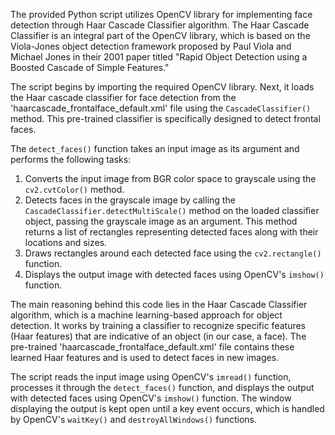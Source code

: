 The provided Python script utilizes OpenCV library for implementing face detection through Haar Cascade Classifier algorithm. The Haar Cascade Classifier is an integral part of the OpenCV library, which is based on the Viola-Jones object detection framework proposed by Paul Viola and Michael Jones in their 2001 paper titled "Rapid Object Detection using a Boosted Cascade of Simple Features."

The script begins by importing the required OpenCV library. Next, it loads the Haar cascade classifier for face detection from the 'haarcascade_frontalface_default.xml' file using the `CascadeClassifier()` method. This pre-trained classifier is specifically designed to detect frontal faces.

The `detect_faces()` function takes an input image as its argument and performs the following tasks:
1. Converts the input image from BGR color space to grayscale using the `cv2.cvtColor()` method.
2. Detects faces in the grayscale image by calling the `CascadeClassifier.detectMultiScale()` method on the loaded classifier object, passing the grayscale image as an argument. This method returns a list of rectangles representing detected faces along with their locations and sizes.
3. Draws rectangles around each detected face using the `cv2.rectangle()` function.
4. Displays the output image with detected faces using OpenCV's `imshow()` function.

The main reasoning behind this code lies in the Haar Cascade Classifier algorithm, which is a machine learning-based approach for object detection. It works by training a classifier to recognize specific features (Haar features) that are indicative of an object (in our case, a face). The pre-trained 'haarcascade_frontalface_default.xml' file contains these learned Haar features and is used to detect faces in new images.

The script reads the input image using OpenCV's `imread()` function, processes it through the `detect_faces()` function, and displays the output with detected faces using OpenCV's `imshow()` function. The window displaying the output is kept open until a key event occurs, which is handled by OpenCV's `waitKey()` and `destroyAllWindows()` functions.